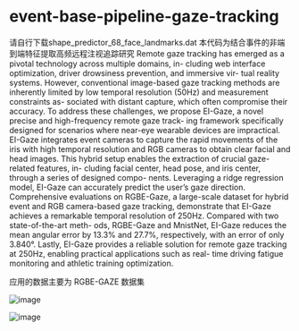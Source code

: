 # event-base-pipeline-gaze-tracking
请自行下载shape_predictor_68_face_landmarks.dat
本代码为结合事件的非端到端特征提取高频远程注视追踪研究
Remote gaze tracking has emerged as a pivotal technology across multiple domains, in-
cluding web interface optimization, driver drowsiness prevention, and immersive vir-
tual reality systems. However, conventional image-based gaze tracking methods are
inherently limited by low temporal resolution (50Hz) and measurement constraints as-
sociated with distant capture, which often compromise their accuracy. To address these
challenges, we propose EI-Gaze, a novel precise and high-frequency remote gaze track-
ing framework specifically designed for scenarios where near-eye wearable devices are
impractical. EI-Gaze integrates event cameras to capture the rapid movements of the
iris with high temporal resolution and RGB cameras to obtain clear facial and head
images. This hybrid setup enables the extraction of crucial gaze-related features, in-
cluding facial center, head pose, and iris center, through a series of designed compo-
nents. Leveraging a ridge regression model, EI-Gaze can accurately predict the user’s
gaze direction. Comprehensive evaluations on RGBE-Gaze, a large-scale dataset for
hybrid event and RGB camera-based gaze tracking, demonstrate that EI-Gaze achieves
a remarkable temporal resolution of 250Hz. Compared with two state-of-the-art meth-
ods, RGBE-Gaze and MnistNet, EI-Gaze reduces the mean angular error by 13.3% and
27.7%, respectively, with an error of only 3.840°. Lastly, EI-Gaze provides a reliable
solution for remote gaze tracking at 250Hz, enabling practical applications such as real-
time driving fatigue monitoring and athletic training optimization.

应用的数据主要为 RGBE-GAZE 数据集 

![image](https://github.com/user-attachments/assets/6d64ba22-5189-48fd-abae-4d6465d7b35c)

 ![image](https://github.com/qian1230/EI_Gaze-An_event_image_fusion_framework_for_precise_and_high_frequency_remote_gaze_tracking/dotvim/raw/master/6312d69f65d183c0171be79f32b627c.png)
